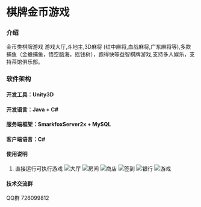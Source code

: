 # 棋牌金币游戏

### 介绍
金币类棋牌游戏
游戏大厅,斗地主,3D麻将 (红中麻将,血战麻将,广东麻将等),多款捕鱼（金蟾捕鱼，悟空脑海，摇钱树），跑得快等益智棋牌游戏,支持多人娱乐，支持茶馆俱乐部。

### 软件架构
#### 开发工具：Unity3D
#### 开发语言：Java + C#
#### 服务端框架：SmarkfoxServer2x + MySQL
#### 客户端语言：C#
 
#### 使用说明
1. 直接运行可执行游戏 
![大厅](https://images.gitee.com/uploads/images/2019/0626/182514_c6619441_1408290.jpeg "hall.jpg")
![房间](https://images.gitee.com/uploads/images/2019/0626/182608_4f8c5a13_1408290.jpeg "room.jpg")
![商店](https://images.gitee.com/uploads/images/2019/0626/182644_bbc55543_1408290.jpeg "shop.jpg")
![签到](https://images.gitee.com/uploads/images/2019/0626/182711_84b99ec4_1408290.jpeg "sign.jpg")
![银行](https://images.gitee.com/uploads/images/2019/0626/182728_89214bb6_1408290.jpeg "bank.jpg")
![游戏](https://images.gitee.com/uploads/images/2019/0626/182747_62310769_1408290.jpeg "games.jpg")

#### 技术交流群
QQ群 726099812

